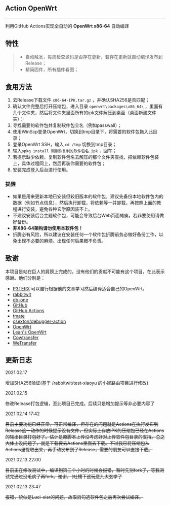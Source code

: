 ## Action OpenWrt

------

利用GitHub Actions实现全自动的 **OpenWrt x86-64** 自动编译



## 特性

> * 自动触发，每周检查源码是否存在更新，若存在更新就自动编译发布到Release；
> * 精简固件，所有插件看图；

## 食用方法

 1. 去Release下载文件 `x86-64-IPK.tar.gz` ，并确认SHA256是否匹配；
 2. 确认文件完整后打开压缩包，进入目录 `openwrt\packages\x86_64\` ，里面有几个文件夹，然后将文件夹里面所有的ipk文件解压到桌面（桌面新建文件夹）；
 3. 寻找需要的软件包并复制软件包全名（例如passwall）；
 4. 使用WinScp登录OpenWrt，切换到tmp目录下，将需要的软件包拖入此目录；
 5. 登录OpenWrt SSH，输入 `cd /tmp` 切换到tmp目录；
 6. 输入`opkg install 刚刚你复制的软件包名.ipk` ，回车；
 7. 若提示缺少依赖，复制软件包名去解压的那个文件夹查找，把依赖软件包装上，具体过程同上，然后再装你需要的软件包；
 8. 安装完成登入后台进行使用。

### 提醒

* 如果是用来更新本地已安装但较旧版本的软件包，建议先备份本地软件包内的数据（例如节点信息），然后执行卸载，将依赖等一并卸载，再按照上面的教程进行安装，避免各种玄学原因装不上。
* 不建议安装后台主题软件包，可能会导致后台Web页面瘫痪，若非要使用请做好备份。
* **非X86-64架构请勿使用本软件包！**
* 折腾必有风险，所以建议在安装任何一个软件包折腾前务必做好备份工作，以免出现不必要的麻烦。出现任何后果概不负责。
 

## 致谢
本项目是站在巨人的肩膀上完成的，没有他们的贡献不可能有这个项目，在此表示感谢。他们分别是：

- [P3TERX](https://p3terx.com/archives/build-openwrt-with-github-actions.html) 可以自行根据他的文章学习然后编译适合自己的OpenWrt。
- [rabbitwit](https://github.com/rabbitwit/test-xiaoyu/blob/a5e8c6b96704d78ee042c761adc8c08acb464008/.github/workflows/build-Lienol-openwrt.yml#L164)
- [db-one](https://github.com/db-one/OpenWrt-AutoBuild)
- [GitHub](https://github.com)
- [GitHub Actions](https://github.com/features/actions)
- [tmate](https://github.com/tmate-io/tmate)
- [csexton/debugger-action](https://github.com/csexton/debugger-action)
- [OpenWrt](https://github.com/openwrt/openwrt)
- [Lean's OpenWrt](https://github.com/coolsnowwolf/lede)
- [Cowtransfer](https://cowtransfer.com)
- [WeTransfer](https://wetransfer.com/)

## 更新日志

2021.02.17

增加SHA256验证(基于 /rabbitwit/test-xiaoyu 的小娱路由项目进行修改)

2021.02.15

修改Release打包逻辑，至此项目已完成。后续只是增加提示等非必要内容了

2021.02.14 17:42

~~目前主要功能已经正常，可正常编译，但存在的问题就是Actions在执行发布到Release这一动作的时候提示没有文件，但实际上存放IPK的压缩包已经在Actions的输出目录打包好了。估计是原脚本上传没考虑好对上传软件包目录的支持。总之大体上没问题了，就是下载要去Actions里面去下载。不过我已将压缩包从Actions里提取出来，再手动发布到了Release，需要的朋友可以直接下载。~~

2021.02.13 22:00

~~目前正在修改测试中，编译到第三个小时的时候会报错，暂时先别fork了，等我测试完通过没毛病了再fork。谢谢。（吐槽下这玩意儿太玄学了~~

2021.02.13 23:47

~~报错，貌似是Luci-olsr的问题，故取消勾选软件包之后再次尝试编译。~~
